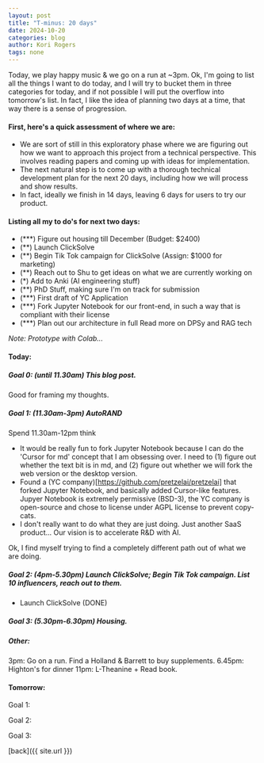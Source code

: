 ```yaml
---
layout: post
title: "T-minus: 20 days"
date: 2024-10-20
categories: blog
author: Kori Rogers
tags: none
---
```

Today, we play happy music & we go on a run at ~3pm. Ok, I'm going to list all the things I want to do today, and I will try to bucket them in three categories for today, and if not possible I will put the overflow into tomorrow's list. In fact, I like the idea of planning two days at a time, that way there is a sense of progression. 

#### First, here's a quick assessment of where we are:
- We are sort of still in this exploratory phase where we are figuring out how we want to approach this project from a technical perspective. This involves reading papers and coming up with ideas for implementation. 
- The next natural step is to come up with a thorough technical development plan for the next 20 days, including how we will process and show results. 
- In fact, ideally we finish in 14 days, leaving 6 days for users to try our product. 

#### Listing all my to do's for next two days:
- (***) Figure out housing till December (Budget: $2400)
- (**) Launch ClickSolve
- (**) Begin Tik Tok campaign for ClickSolve (Assign: $1000 for marketing)
- (**) Reach out to Shu to get ideas on what we are currently working on 
- (*) Add to Anki (AI engineering stuff)
- (**) PhD Stuff, making sure I'm on track for submission 
- (***) First draft of YC Application 
- (***) Fork Jupyter Notebook for our front-end, in such a way that is compliant with their license 
- (***) Plan out our architecture in full Read more on DPSy and RAG tech

*Note: Prototype with Colab...*


#### Today:
##### Goal 0: (until 11.30am) This blog post. 
Good for framing my thoughts. 

##### Goal 1: (11.30am-3pm) AutoRAND

Spend 11.30am-12pm think
- It would be really fun to fork Jupyter Notebook because I can do the 'Cursor for md' concept that I am obsessing over. I need to (1) figure out whether the text bit is in md, and (2) figure out whether we will fork the web version or the desktop version. 
- Found a (YC company)[https://github.com/pretzelai/pretzelai] that forked Jupyter Notebook, and basically added Cursor-like features. Jupyer Notebook is extremely permissive (BSD-3), the YC company is open-source and chose to license under AGPL license to prevent copy-cats. 
- I don't really want to do what they are just doing. Just another SaaS product... Our vision is to accelerate R&D with AI. 


Ok, I find myself trying to find a completely different path out of what we are doing. 

##### Goal 2: (4pm-5.30pm) Launch ClickSolve; Begin Tik Tok campaign. List 10 influencers, reach out to them. 
- Launch ClickSolve (DONE)


##### Goal 3: (5.30pm-6.30pm) Housing. 

##### Other:
3pm: Go on a run. Find a Holland & Barrett to buy supplements. 
6.45pm: Highton's for dinner
11pm: L-Theanine + Read book. 

#### Tomorrow:
Goal 1: 

Goal 2: 

Goal 3: 

[back]({{ site.url }})